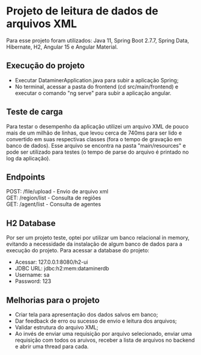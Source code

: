 # Projeto de leitura de dados de arquivos XML
Para esse projeto foram utilizados: Java 11, Spring Boot 2.7.7, Spring Data, Hibernate, H2, Angular 15 e Angular Material.

## Execução do projeto
 - Executar DataminerApplication.java para subir a aplicação Spring;
 - No terminal, acessar a pasta do frontend (cd src/main/frontend) e executar o comando "ng serve" para subir 
a aplicação angular.

## Teste de carga

Para testar o desempenho da aplicação utilizei um arquivo XML de pouco mais de um milhão de linhas, que levou cerca de 
740ms para ser lido e convertido em suas respectivas classes (fora o tempo de gravação em banco de dados). 
Esse arquivo se encontra na pasta "main/resources" e pode ser utilizado para testes (o tempo de parse do arquivo é 
printado no log da aplicação).

## Endpoints

POST: /file/upload - Envio de arquivo xml
<br>
GET: /region/list - Consulta de regiões
<br>
GET: /agent/list - Consulta de agentes

## H2 Database

Por ser um projeto teste, optei por utilizar um banco relacional in memory, evitando a necessidade da instalação de 
algum banco de dados para a execução do projeto. Para acessar a database do projeto: 
 - Acessar: 127.0.0.1:8080/h2-ui
 - JDBC URL: jdbc:h2:mem:dataminerdb
 - Username: sa
 - Password: 123

## Melhorias para o projeto

 - Criar tela para apresentação dos dados salvos em banco;
 - Dar feedback de erro ou sucesso de envio e leitura dos arquivos;
 - Validar estrutura do arquivo XML;
 - Ao invés de enviar uma requisição por arquivo selecionado, enviar uma requisição com todos os aruivos, receber a 
lista de arquivos no backend e abrir uma thread para cada.